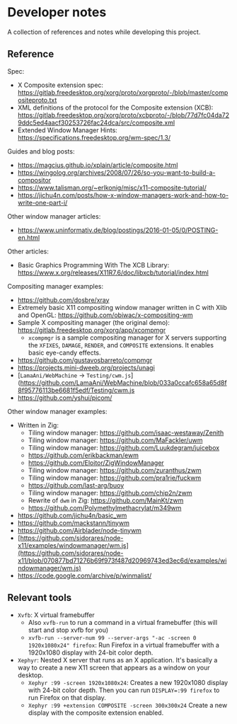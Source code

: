 # Developer notes

A collection of references and notes while developing this project.


## Reference

Spec:

 - X Composite extension spec: https://gitlab.freedesktop.org/xorg/proto/xorgproto/-/blob/master/compositeproto.txt
 - XML definitions of the protocol for the Composite extension (XCB): https://gitlab.freedesktop.org/xorg/proto/xcbproto/-/blob/77d7fc04da729ddc5ed4aacf30253726fac24dca/src/composite.xml
 - Extended Window Manager Hints: https://specifications.freedesktop.org/wm-spec/1.3/

Guides and blog posts:

 - https://magcius.github.io/xplain/article/composite.html
 - https://wingolog.org/archives/2008/07/26/so-you-want-to-build-a-compositor
 - https://www.talisman.org/~erlkonig/misc/x11-composite-tutorial/
 - https://jichu4n.com/posts/how-x-window-managers-work-and-how-to-write-one-part-i/

Other window manager articles:

 - https://www.uninformativ.de/blog/postings/2016-01-05/0/POSTING-en.html

Other articles:

 - Basic Graphics Programming With The XCB Library: https://www.x.org/releases/X11R7.6/doc/libxcb/tutorial/index.html


Compositing manager examples:

 - https://github.com/dosbre/xray
 - Extremely basic X11 compositing window manager written in C with Xlib and OpenGL: https://github.com/obiwac/x-compositing-wm
 - Sample X compositing manager (the original demo): https://gitlab.freedesktop.org/xorg/app/xcompmgr
    - `xcompmgr` is a sample compositing manager for X servers supporting the `XFIXES`, `DAMAGE`, `RENDER`, and `COMPOSITE` extensions.  It enables basic eye-candy effects.
 - https://github.com/gustavosbarreto/compmgr
 - https://projects.mini-dweeb.org/projects/unagi
 - [`LamaAni/WebMachine` -> `Testing/cwm.js`](https://github.com/LamaAni/WebMachine/blob/033a0ccafc658a65d8f8f95776113be6681f5edf/Testing/cwm.js
 - https://github.com/yshui/picom/

Other window manager examples:

 - Written in Zig:
   - Tiling window manager: https://github.com/isaac-westaway/Zenith
   - Tiling window manager: https://github.com/MaFackler/uwm
   - Tiling window manager: https://github.com/Luukdegram/juicebox
   - https://github.com/erikbackman/ewm
   - https://github.com/Eloitor/ZigWindowManager
   - Tiling window manager: https://github.com/zuranthus/zwm
   - Tiling window manager: https://github.com/pra1rie/fuckwm
   - https://github.com/last-arg/buoy
   - Tiling window manager: https://github.com/chip2n/zwm
   - Rewrite of `dwm` in Zig: https://github.com/MainKt/zwm
   - https://github.com/Polymethylmethacrylat/m349wm
 - https://github.com/jichu4n/basic_wm
 - https://github.com/mackstann/tinywm
 - https://github.com/Airblader/node-tinywm
 - [https://github.com/sidorares/node-x11/examples/windowmanager/wm.js](https://github.com/sidorares/node-x11/blob/070877bd71276b69f973f487d20969743ed3ec6d/examples/windowmanager/wm.js)
 - https://code.google.com/archive/p/winmalist/


## Relevant tools

 - `Xvfb`: X virtual framebuffer
    - Also `xvfb-run` to run a command in a virtual framebuffer (this will start and stop xvfb for you)
    - `xvfb-run --server-num 99 --server-args "-ac -screen 0 1920x1080x24" firefox`: Run Firefox in
      a virtual framebuffer with a 1920x1080 display with 24-bit color depth.
 - `Xephyr`: Nested X server that runs as an X application. It's basically a way to
   create a new X11 screen that appears as a window on your desktop.
    - `Xephyr :99 -screen 1920x1080x24`: Creates a new 1920x1080 display with 24-bit
      color depth. Then you can run `DISPLAY=:99 firefox` to run Firefox on that display.
    - `Xephyr :99 +extension COMPOSITE -screen 300x300x24` Create a new display with the
      composite extension enabled.
